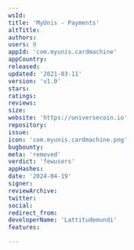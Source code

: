 ```yaml
---
wsId: 
title: 'MyUnis - Payments'
altTitle: 
authors: 
users: 0
appId: 'com.myunis.cardmachine'
appCountry: 
released: 
updated: '2021-03-11'
version: 'v1.0'
stars: 
ratings: 
reviews: 
size: 
website: 'https://universecoin.io'
repository: 
issue: 
icon: 'com.myunis.cardmachine.png'
bugbounty: 
meta: 'removed'
verdict: 'fewusers'
appHashes: 
date: '2024-04-19'
signer: 
reviewArchive: 
twitter: 
social: 
redirect_from: 
developerName: 'Lattitudemundi'
features: 

---
```


